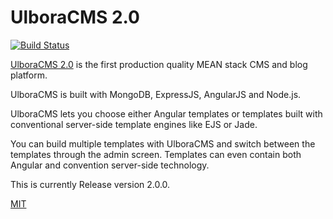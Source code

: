 UlboraCMS 2.0 
==============

[![Build Status][travis-image]][travis-url]


[UlboraCMS 2.0](http://www.ulboracms.org) is the first production quality MEAN stack CMS and blog platform.

UlboraCMS is built with MongoDB, ExpressJS, AngularJS and Node.js.

UlboraCMS lets you choose either Angular templates or templates built with conventional server-side template engines like EJS or Jade.

You can build multiple templates with UlboraCMS and switch between the templates through the admin screen. Templates can even contain both Angular and convention server-side technology.



This is currently Release version 2.0.0.



[MIT](LICENSE)



[travis-image]: https://img.shields.io/travis/Ulbora/ulboracms.svg?style=flat
[travis-url]: https://travis-ci.org/Ulbora/ulboracms
